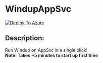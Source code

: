 # WindupAppSvc

[![Deploy To Azure](https://aka.ms/deploytoazurebutton)](https://portal.azure.com/#create/Microsoft.Template/uri/https%3A%2F%2Fraw.githubusercontent.com%2FScottHolden%2FAzureGym%2Fmain%2FWindupAppSvc%2F_generated%2Fdeploy.json)

## Description:

Run Windup on AppSvc in a single click!  
__Note: Takes ~5 minutes to start up first time__